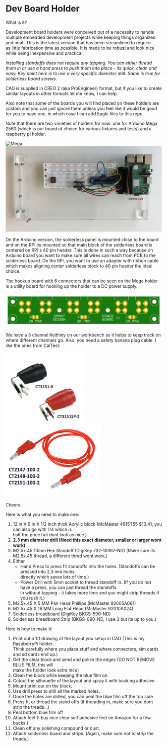 # Dev Board Holder

What is it?

Development board holders were conceived out of a necessity to handle <br>
multiple embedded development projects while keeping things organized <br>
and neat.  This is the latest version that has been streamlined to require <br>
as little fabrication time as possible.  It is made to be robust and look nice while being inexpensive and practical. <br>

_Installing standoffs does not require any tapping.  You can either thread them in or use a hand press to push them into place - its quick, clean and easy.  Key point here is to use a very specific diameter drill.  Same is true for solderless board screws._

CAD is supplied in CREO 2 (aka ProEngineer) format, but if you like to create <br>
similar layouts in other formats let me know, I can help. <br>

Also note that some of the boards you will find placed on these holders are <br>
custom and you can just ignore them unless you feel like it would be good <br>
for you to have one, in which case I can add Eagle files to this repo. <br>

Note that there are two varieties of holders for now:  one for Arduino Mega 2560 (which is our board of choice for various fixtures and tests) and a raspberry pi holder.  

![Mega](/docs/readme-assets/mega2560.png)
![Rpi](/docs/readme-assets/rpi.jpg)

On the Arduino version, the solderless panel is mounted close to the board and on the RPi its mounted so that main block of the solderless board is centered on RPi's 40 pin header.  This is done in such a way because on Arduino board you want to make sure all wires can reach from PCB to the solderless board.  On the RPi, you want to use an adapter with ribbon cable which makes aligning center solderless block to 40 pin header the ideal choice.

The hookup board with 6 connectors that can be seen on the Mega holder is a utility board for hooking up the holder to a DC power supply.

<img src="./docs/readme-assets/bananaboard.png" alt="Drawing" style="width: 600px;"/>

We have a 3 channel Keithley on our workbench so it helps to keep track on where different channels go.  Also, you need a safety banana plug cable.  I like the ones from CalTest:


<img src="./docs/readme-assets/caltestbananajack.png" alt="Drawing" style="width: 250px;"/>
<img src="./docs/readme-assets/caltestbananabanana.png" alt="Drawing" style="width: 308px;"/>


Cheers. 

Here is what you need to make one:

1.  12 in X 6 in X 1/2 inch thick Acrylic block (McMaster 4615T55 $13.41, you can also go with 1/4 which is<br>
    half the price but dont look as nice.)  
2.  **2.3 mm diameter drill (Need this exact diameter, smaller or larger wont work)**
3.  M2.5x.45 10mm Hex Standoff (DigiKey 732-10397-ND) (Make sure its M2.5x.45 thread, a different thred wont work.)
4.  Either
    * Hand Press to press fit standoffs into the holes. (Standoffs can be pressed into 2.3 mm holes <br>
    directly which saves lots of time.)
    * Power Drill with 5mm socket to thread standoff in. (If you do not have a press, you can just thread the standoffs<br>
    in without tapping - it takes more time and you might strip threads if you rush it.)
5.  M2.5x.45 X 5 MM Pan Head Phillips (McMaster 92005A061)
6.  M2.5x.45 X 16 MM Long Flat Head (McMaster 92010A024)
7.  Solderless breadboard (DigiKey BKGS-590-ND)
8.  Solderless breadboard Strip (BKGS-090-ND, I use 3 but its up to you.)

Here is how to make it:

1. Print out a 1:1 drawing of the layout you setup in CAD (This is my RaspberryPi holder. <br>
Think carefully where you place stuff and where connectors, sim cards and sd cards end up.)
2. Get the clear block and send and polish the edges (DO NOT REMOVE BLUE FILM, this will <br>
make the holder look extra nice)
3. Clean the block while keeping the blue film on.
4. Cutout the silhouette of the layout and spray it with backing adhesive.
5. Mount print out on the block.
6. Use drill press to drill all the marked holes.
7. Once the holes are drilled, you can peal the blue film off the top side
8. Press fit or thread the stand offs (if threading in, make sure you dont <br>
strip the treads...)
9. Peal bottom blue film off
9. Attach feet (I buy nice clear self adhesive feet on Amazon for a few bucks.)
10. Clean off any polishing compound or dust.
11. Attach solderless board and strips. (Again, make sure not to strip the treads.)